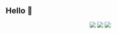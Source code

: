 ## Hello 👋

<p align="center">
    <a href="https://devpost.com/hossainsafwan" target="_blank"><img src="https://img.shields.io/badge/Devpost-eeeeee?style=for-the-badge&logo=Devpost&logoColor=black"></a>
    <a href="https://safwanhossain.com/Resume.pdf" target="_blank"><img src="https://img.shields.io/badge/RESUME-eeeeee?style=for-the-badge&logo=LibreOffice&logoColor=black"></a>
    <a href="https://www.linkedin.com/in/hossainsafwan/" target="_blank"><img src="https://img.shields.io/badge/Linkedin-eeeeee?style=for-the-badge&logo=LinkedIn&logoColor=black"></a>
</p>


